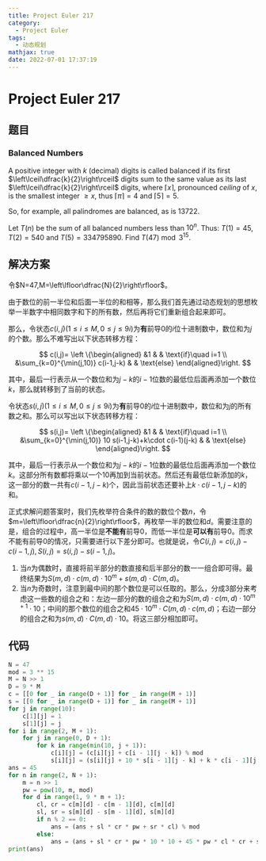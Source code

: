```yaml
---
title: Project Euler 217
category:
  - Project Euler
tags:
  - 动态规划
mathjax: true
date: 2022-07-01 17:37:19
---
```


<escape><!-- more --></escape>

# Project Euler 217

## 题目

### Balanced Numbers

A positive integer with $k$ (decimal) digits is called balanced if its first $\left\lceil\dfrac{k}{2}\right\rceil$ digits sum to the same value as its last $\left\lceil\dfrac{k}{2}\right\rceil$ digits, where $\lceil x\rceil$, pronounced *ceiling* of $x$, is the smallest integer $\ge x$, thus $\lceil \pi\rceil=4$ and $\lceil 5\rceil=5$.

So, for example, all palindromes are balanced, as is $13722$.

Let $T(n)$ be the sum of all balanced numbers less than $10^n$. Thus: $T(1) = 45, T(2) = 540$ and $T(5) = 334795890$.
Find $T(47) \bmod 3^{15}$.

## 解决方案

令$N=47,M=\left\lfloor\dfrac{N}{2}\right\rfloor$。

由于数位的前一半位和后面一半位的和相等，那么我们首先通过动态规划的思想枚举一半数字中相同数字和下的所有数，然后再将它们重新组合起来即可。

那么，令状态$c(i,j)(1\le i\le M,0\le j\le 9i)$为**有**前导$0$的$i$位十进制数中，数位和为$j$的个数。那么不难写出以下状态转移方程：

$$
c(i,j)=
\left \{\begin{aligned}
  &1  & & \text{if}\quad i=1 \\
  &\sum_{k=0}^{\min(j,10)} c(i-1,j-k) & & \text{else}
\end{aligned}\right.
$$

其中，最后一行表示从一个数位和为$j-k$的$i-1$位数的最低位后面再添加一个数位$k$，那么就转移到了当前的状态。

令状态$s(i,j)(1\le i\le M,0\le j\le 9i)$为**有**前导$0$的$i$位十进制数中，数位和为$j$的所有数之和。那么可以写出以下状态转移方程：

$$
s(i,j)=
\left \{\begin{aligned}
  &1  & & \text{if}\quad i=1 \\
  &\sum_{k=0}^{\min(j,10)} 10 s(i-1,j-k)+k\cdot c(i-1)(j-k) & & \text{else}
\end{aligned}\right.
$$

其中，最后一行表示从一个数位和为$j-k$的$i-1$位数的最低位后面再添加一个数位$k$。这部分所有数都将乘以一个$10$再加到当前状态。然后还有最低位新添加的$k$，这一部分的数一共有$c(i-1,j-k)$个，因此当前状态还要补上$k\cdot c(i-1,j-k)$的和。

正式求解问题答案时，我们先枚举符合条件的数的数位个数$n$，令$m=\left\lfloor\dfrac{n}{2}\right\rfloor$，再枚举一半的数位和$d$。需要注意的是，组合的过程中，高一半位是**不能有**前导$0$，而低一半位是**可以有**前导$0$。而求不能有前导$0$的情况，只需要进行以下差分即可。也就是说，令$C(i,j)=c(i,j)-c(i-1,j),S(i,j)=s(i,j)-s(i-1,j)$。

1. 当$n$为偶数时，直接将前半部分的数直接和后半部分的数一一组合即可得。最终结果为$S(m,d)\cdot c(m,d)\cdot 10^m+s(m,d)\cdot C(m,d)$。
2. 当$n$为奇数时，注意到最中间的那个数位是可以任取的。那么，分成$3$部分来考虑这一些数的组合之和：左边一部分的数的组合之和为$S(m,d)\cdot c(m,d)\cdot 10^{m+1}\cdot 10$；中间的那个数位的组合之和$45\cdot 10^m\cdot C(m,d)\cdot c(m,d)$；右边一部分的组合之和为$s(m,d)\cdot C(m,d)\cdot 10$。将这三部分相加即可。

## 代码

```py
N = 47
mod = 3 ** 15
M = N >> 1
D = 9 * M
c = [[0 for _ in range(D + 1)] for _ in range(M + 1)]
s = [[0 for _ in range(D + 1)] for _ in range(M + 1)]
for j in range(10):
    c[1][j] = 1
    s[1][j] = j
for i in range(2, M + 1):
    for j in range(0, D + 1):
        for k in range(min(10, j + 1)):
            c[i][j] = (c[i][j] + c[i - 1][j - k]) % mod
            s[i][j] = (s[i][j] + 10 * s[i - 1][j - k] + k * c[i - 1][j - k]) % mod
ans = 45
for n in range(2, N + 1):
    m = n >> 1
    pw = pow(10, m, mod)
    for d in range(1, 9 * m + 1):
        cl, cr = c[m][d] - c[m - 1][d], c[m][d]
        sl, sr = s[m][d] - s[m - 1][d], s[m][d]
        if n % 2 == 0:
            ans = (ans + sl * cr * pw + sr * cl) % mod
        else:
            ans = (ans + sl * cr * pw * 10 * 10 + 45 * pw * cl * cr + sr * cl * 10) % mod
print(ans)

```
